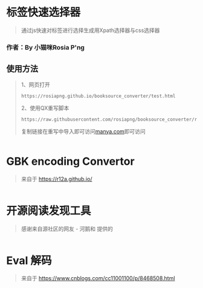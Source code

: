 # 标签快速选择器
> 通过js快速对标签进行选择生成用Xpath选择器与css选择器

### 作者：By 小猫咪Rosia P'ng

##  使用方法
> 1、网页打开
> ```
>https://rosiapng.github.io/booksource_converter/test.html
> ```
>2、使用QX重写脚本
> ```
>https://raw.githubusercontent.com/rosiapng/booksource_converter/refs/heads/main/convert.conf
>```
>复制链接在重写中导入即可访问[manya.com](https://manya.com)即可访问

>```
# GBK encoding Convertor 
> 来自于 https://r12a.github.io/

>```
# 开源阅读发现工具 
>感谢来自源社区的网友 - 河鹅和 提供的

>```
# Eval 解码 
>来自于 https://www.cnblogs.com/cc11001100/p/8468508.html